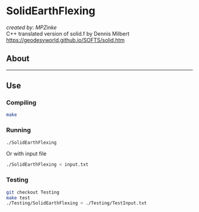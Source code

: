 # SolidEarthFlexing
_created by: MPZinke_ <br/>
C++ translated version of solid.f by Dennis Milbert https://geodesyworld.github.io/SOFTS/solid.htm

## About

---

## Use

### Compiling

```bash
make
```

### Running

```bash
./SolidEarthFlexing
```
Or with input file
```bash
./SolidEarthFlexing < input.txt	
```

### Testing
```bash
git checkout Testing
make test
./Testing/SolidEarthFlexing < ./Testing/TestInput.txt
```


